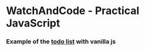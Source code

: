 # WatchAndCode - Practical JavaScript

### Example of the [todo list](http://todomvc.com/examples/vanillajs/) with vanilla js
